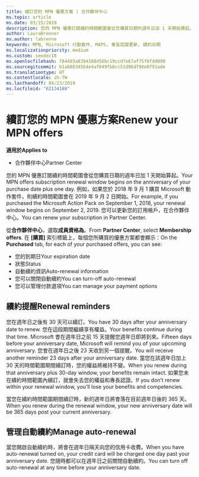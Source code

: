 ```yaml
---
title: 續訂您的 MPN 優惠方案 | 合作夥伴中心
ms.topic: article
ms.date: 03/15/2019
description: 您的 MPN 優惠訂閱續約時間範圍會從您購買日期的週年日加 1 天開始算起。
author: LauraBrenner
ms.author: labrenne
keywords: MPN, Microsoft 行動套件, MAPS, 專長認證更新, 續約日期
ms.localizationpriority: medium
ms.custom: seodec18
ms.openlocfilehash: f84493a8394188d56bc19ccd7e67af75f6fdd090
ms.sourcegitcommit: b1ab80345b4e4af649fb8cc51d96d798e0791ade
ms.translationtype: HT
ms.contentlocale: zh-TW
ms.lasthandoff: 04/23/2019
ms.locfileid: "62134108"
---
```

# <a name="renew-your-mpn-offers"></a><span data-ttu-id="06271-104">續訂您的 MPN 優惠方案</span><span class="sxs-lookup"><span data-stu-id="06271-104">Renew your MPN offers</span></span>

<span data-ttu-id="06271-105">**適用於**</span><span class="sxs-lookup"><span data-stu-id="06271-105">**Applies to**</span></span>

- <span data-ttu-id="06271-106">合作夥伴中心</span><span class="sxs-lookup"><span data-stu-id="06271-106">Partner Center</span></span>

<span data-ttu-id="06271-107">您的 MPN 優惠訂閱續約時間範圍會從您購買日期的週年日加 1 天開始算起。</span><span class="sxs-lookup"><span data-stu-id="06271-107">Your MPN offers subscription renewal window begins on the anniversary of your purchase date plus one day.</span></span> <span data-ttu-id="06271-108">例如，如果您於 2018 年 9 月 1 購買 Microsoft 動作套件，則續約時間範圍會在 2019 年 9 月 2 日開始。</span><span class="sxs-lookup"><span data-stu-id="06271-108">For example, if you purchased the Microsoft Action Pack on September 1, 2018, your renewal window begins on September 2, 2019.</span></span> <span data-ttu-id="06271-109">您可以更新您的訂用帳戶，在合作夥伴中心。</span><span class="sxs-lookup"><span data-stu-id="06271-109">You can renew your subscription in Partner Center.</span></span>

<span data-ttu-id="06271-110">從**合作夥伴中心**，選取**成員資格為**。</span><span class="sxs-lookup"><span data-stu-id="06271-110">From **Partner Center**, select **Membership offers**.</span></span>
<span data-ttu-id="06271-111">在 **\[購買\]** 索引標籤上，每個您所購買的優惠方案都會顯示：</span><span class="sxs-lookup"><span data-stu-id="06271-111">On the **Purchased** tab, for each of your purchased offers, you can see:</span></span>

- <span data-ttu-id="06271-112">您的到期日</span><span class="sxs-lookup"><span data-stu-id="06271-112">Your expiration date</span></span>
- <span data-ttu-id="06271-113">狀態</span><span class="sxs-lookup"><span data-stu-id="06271-113">Status</span></span>
- <span data-ttu-id="06271-114">自動續約資訊</span><span class="sxs-lookup"><span data-stu-id="06271-114">Auto-renewal information</span></span>
- <span data-ttu-id="06271-115">您可以關閉自動續約</span><span class="sxs-lookup"><span data-stu-id="06271-115">You can turn-off auto-renewal</span></span>
- <span data-ttu-id="06271-116">您可以管理付款選項</span><span class="sxs-lookup"><span data-stu-id="06271-116">You can manage your payment options</span></span>

## <a name="renewal-reminders"></a><span data-ttu-id="06271-117">續約提醒</span><span class="sxs-lookup"><span data-stu-id="06271-117">Renewal reminders</span></span>

<span data-ttu-id="06271-118">您在週年日之後有 30 天可以續訂。</span><span class="sxs-lookup"><span data-stu-id="06271-118">You have 30 days after your anniversary date to renew.</span></span> <span data-ttu-id="06271-119">您在這段期間繼續享有權益。</span><span class="sxs-lookup"><span data-stu-id="06271-119">Your benefits continue during that time.</span></span> <span data-ttu-id="06271-120">Microsoft 會在週年日之前 15 天提醒您週年日即將到來。</span><span class="sxs-lookup"><span data-stu-id="06271-120">Fifteen days before your anniversary date, Microsoft will remind you of your upcoming anniversary.</span></span> <span data-ttu-id="06271-121">您會在週年日之後 23 天收到另一個提醒。</span><span class="sxs-lookup"><span data-stu-id="06271-121">You will receive another reminder 23 days after your anniversary date.</span></span> <span data-ttu-id="06271-122">當您在該週年日加上 30 天的時間範圍期間續訂時，您的權益將維持不變。</span><span class="sxs-lookup"><span data-stu-id="06271-122">When you renew during that anniversary plus 30-day window, your benefits remain intact.</span></span> <span data-ttu-id="06271-123">如果您未在續約時間範圍內續訂，就會失去您的權益和專長認證。</span><span class="sxs-lookup"><span data-stu-id="06271-123">If you don’t renew within your renewal window, you’ll lose your benefits and competencies.</span></span>

<span data-ttu-id="06271-124">當您在續約時間範圍期間續訂時，新的週年日將會落在目前週年日後的 365 天。</span><span class="sxs-lookup"><span data-stu-id="06271-124">When you renew during the renewal window, your new anniversary date will be 365 days post your current anniversary.</span></span>

## <a name="manage-auto-renewal"></a><span data-ttu-id="06271-125">管理自動續約</span><span class="sxs-lookup"><span data-stu-id="06271-125">Manage auto-renewal</span></span>

<span data-ttu-id="06271-126">當您開啟自動續約時，將會在週年日隔天向您的信用卡收費。</span><span class="sxs-lookup"><span data-stu-id="06271-126">When you have auto-renewal turned on, your credit card will be charged one day past your anniversary date.</span></span> <span data-ttu-id="06271-127">您隨時都可以在週年日之前關閉自動續約。</span><span class="sxs-lookup"><span data-stu-id="06271-127">You can turn off auto-renewal at any time before your anniversary date.</span></span>